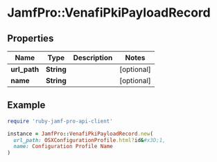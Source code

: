 # JamfPro::VenafiPkiPayloadRecord

## Properties

| Name | Type | Description | Notes |
| ---- | ---- | ----------- | ----- |
| **url_path** | **String** |  | [optional] |
| **name** | **String** |  | [optional] |

## Example

```ruby
require 'ruby-jamf-pro-api-client'

instance = JamfPro::VenafiPkiPayloadRecord.new(
  url_path: OSXConfigurationProfile.html?id&#x3D;1,
  name: Configuration Profile Name
)
```

